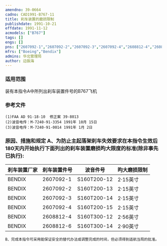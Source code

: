 ```yaml
---
amendno: 39-0664  
cadno: CAD1991-B767-11  
title: 刹车装置的磨损限制  
publishdate: 1991-10-21  
effdate: 1991-11-12  
acmodels: ["B767"]  
tags: []  
engs: []  
pns: ["2607092-1","2607092-2","2607092-3","2607092-4","2608812-4","2608812-6","S160T200-12","S160T200-13","S160T200-14","S160T200-15","S160T300-12","S160T300-14"]  
mfrs: ["Boeing","Bendix"]  
admins: 华北管理局  
author: 边振海  
---
```

  
### 适用范围  
装有本指令A中所列出刹车装置件号的B767飞机  
  
<!--more-->  
### 参考文件  
    (1)FAA AD 91-18-10  修正案 39-8013  
    (2)波音电传：M-7240-91-3354 1991年 10月 15日  
    (3)波音电传：M-7240-91-0014 1991年 1月 2日  
  
### 原因、措施和规定 A、为防止主起落架刹车失效要求在本指令生效后180天内开始执行下面列出的刹车装置磨损昀大限度的标准(除非事先已执行):  

|刹车装置厂家 | 刹车装置件号 | 波音件号 | 昀大磨损限制 | 
|-------|-----------|-------------|----------|
|BENDIX | 2607092-1 | S160T200-12 | 2·15英寸 | 
|BENDIX | 2607092-2 | S160T200-13 | 2·15英寸 | 
|BENDIX | 2607092-3 | S160T200-14 | 2·15英寸 | 
|BENDIX | 2607092-4 | S160T200-15 | 2·15英寸 | 
|BENDIX | 2608812-4 | S160T300-12 | 2·56英寸 | 
|BENDIX | 2608812-6 | S160T300-14 | 2·90英寸 | 
    B、完成本指令可采用能保证安全的替代办法或调整完成的时间，但必须得到适航当局的批准。  
      

